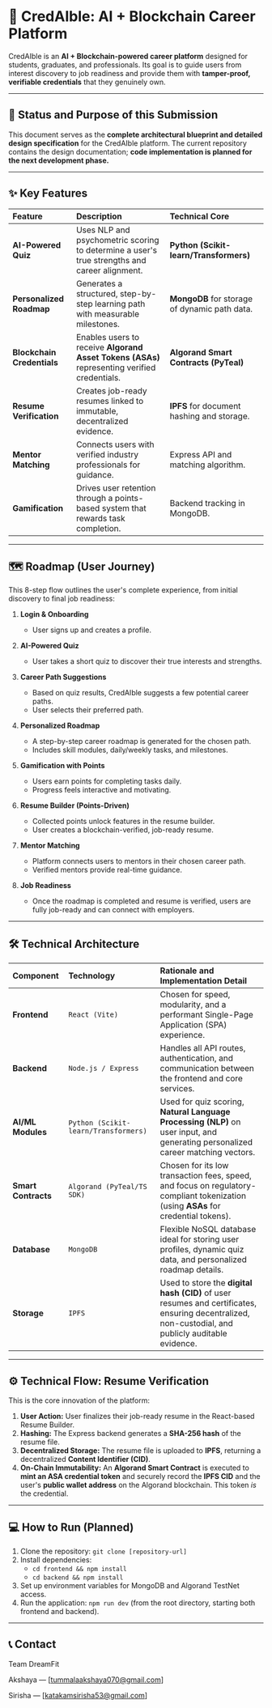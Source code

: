 # 🌟 CredAIble: AI + Blockchain Career Platform

CredAIble is an **AI + Blockchain-powered career platform** designed for students, graduates, and professionals. Its goal is to guide users from interest discovery to job readiness and provide them with **tamper-proof, verifiable credentials** that they genuinely own.

---

## 🚀 Status and Purpose of this Submission

This document serves as the **complete architectural blueprint and detailed design specification** for the CredAIble platform. The current repository contains the design documentation; **code implementation is planned for the next development phase.**

---

## ✨ Key Features

| Feature | Description | Technical Core |
| :--- | :--- | :--- |
| **AI-Powered Quiz** | Uses NLP and psychometric scoring to determine a user's true strengths and career alignment. | **Python (Scikit-learn/Transformers)** |
| **Personalized Roadmap** | Generates a structured, step-by-step learning path with measurable milestones. | **MongoDB** for storage of dynamic path data. |
| **Blockchain Credentials** | Enables users to receive **Algorand Asset Tokens (ASAs)** representing verified credentials. | **Algorand Smart Contracts (PyTeal)** |
| **Resume Verification** | Creates job-ready resumes linked to immutable, decentralized evidence. | **IPFS** for document hashing and storage. |
| **Mentor Matching** | Connects users with verified industry professionals for guidance. | Express API and matching algorithm. |
| **Gamification** | Drives user retention through a points-based system that rewards task completion. | Backend tracking in MongoDB. |

---

## 🗺️ Roadmap (User Journey)

This 8-step flow outlines the user's complete experience, from initial discovery to final job readiness:

1.  **Login & Onboarding**
    * User signs up and creates a profile.

2.  **AI-Powered Quiz**
    * User takes a short quiz to discover their true interests and strengths.

3.  **Career Path Suggestions**
    * Based on quiz results, CredAIble suggests a few potential career paths.
    * User selects their preferred path.

4.  **Personalized Roadmap**
    * A step-by-step career roadmap is generated for the chosen path.
    * Includes skill modules, daily/weekly tasks, and milestones.

5.  **Gamification with Points**
    * Users earn points for completing tasks daily.
    * Progress feels interactive and motivating.

6.  **Resume Builder (Points-Driven)**
    * Collected points unlock features in the resume builder.
    * User creates a blockchain-verified, job-ready resume.

7.  **Mentor Matching**
    * Platform connects users to mentors in their chosen career path.
    * Verified mentors provide real-time guidance.

8.  **Job Readiness**
    * Once the roadmap is completed and resume is verified, users are fully job-ready and can connect with employers.

---

## 🛠️ Technical Architecture

| Component | Technology | Rationale and Implementation Detail |
| :--- | :--- | :--- |
| **Frontend** | `React (Vite)` | Chosen for speed, modularity, and a performant Single-Page Application (SPA) experience. |
| **Backend** | `Node.js / Express` | Handles all API routes, authentication, and communication between the frontend and core services. |
| **AI/ML Modules** | `Python (Scikit-learn/Transformers)` | Used for quiz scoring, **Natural Language Processing (NLP)** on user input, and generating personalized career matching vectors. |
| **Smart Contracts** | `Algorand (PyTeal/TS SDK)` | Chosen for its low transaction fees, speed, and focus on regulatory-compliant tokenization (using **ASAs** for credential tokens). |
| **Database** | `MongoDB` | Flexible NoSQL database ideal for storing user profiles, dynamic quiz data, and personalized roadmap details. |
| **Storage** | `IPFS` | Used to store the **digital hash (CID)** of user resumes and certificates, ensuring decentralized, non-custodial, and publicly auditable evidence. |

---

## ⚙️ Technical Flow: Resume Verification

This is the core innovation of the platform:

1.  **User Action:** User finalizes their job-ready resume in the React-based Resume Builder.
2.  **Hashing:** The Express backend generates a **SHA-256 hash** of the resume file.
3.  **Decentralized Storage:** The resume file is uploaded to **IPFS**, returning a decentralized **Content Identifier (CID)**.
4.  **On-Chain Immutability:** An **Algorand Smart Contract** is executed to **mint an ASA credential token** and securely record the **IPFS CID** and the user's **public wallet address** on the Algorand blockchain. This token *is* the credential.
   
---

## 💻 How to Run (Planned)

1.  Clone the repository: `git clone [repository-url]`
2.  Install dependencies:
    * `cd frontend && npm install`
    * `cd backend && npm install`
3.  Set up environment variables for MongoDB and Algorand TestNet access.
4.  Run the application: `npm run dev` (from the root directory, starting both frontend and backend).

---

## 📞 Contact

Team DreamFit

Akshaya — [tummalaakshaya070@gmail.com]

Sirisha — [katakamsirisha53@gmail.com]
